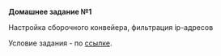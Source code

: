 
**Домашнее задание №1**

Настройка сборочного конвейера, фильтрация ip-адресов

Условие задания - по [ссылке](./homeworks/01_homework.pdf).
